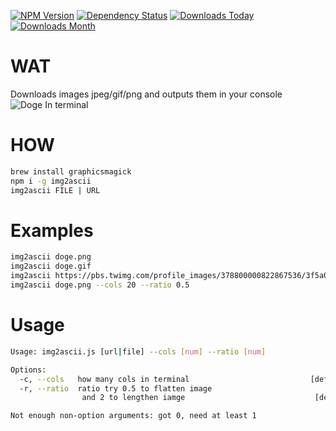 [![NPM Version](https://badge.fury.io/js/img2ascii.svg)](https://badge.fury.io/js/img2ascii)
[![Dependency Status](https://david-dm.org/syzer/img2ascii.svg)](https://david-dm.org/syzer/img2ascii)
[![Downloads Today](https://img.shields.io/npm/dt/img2ascii.svg)](https://badge.fury.io/js/img2ascii)
[![Downloads Month](https://img.shields.io/npm/dm/img2ascii.svg)](https://badge.fury.io/js/img2ascii)

# WAT
Downloads images jpeg/gif/png and outputs them in your console
![Doge In terminal](https://raw.githubusercontent.com/syzer/img2ascii/master/doge.png)

# HOW
```bash
brew install graphicsmagick
npm i -g img2ascii
img2ascii FILE | URL
```
# Examples
```bash
img2ascii doge.png
img2ascii doge.gif
img2ascii https://pbs.twimg.com/profile_images/378800000822867536/3f5a00acf72df93528b6bb7cd0a4fd0c.jpeg
img2ascii doge.png --cols 20 --ratio 0.5
```


# Usage
```bash
Usage: img2ascii.js [url|file] --cols [num] --ratio [num]

Options:
  -c, --cols   how many cols in terminal                           [default: 80]
  -r, --ratio  ratio try 0.5 to flatten image
                and 2 to lengthen iamge                             [default: 1]

Not enough non-option arguments: got 0, need at least 1
```

